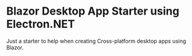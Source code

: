 # Blazor Desktop App Starter using Electron.NET

Just a starter to help when creating Cross-platform desktop apps using Blazor.

